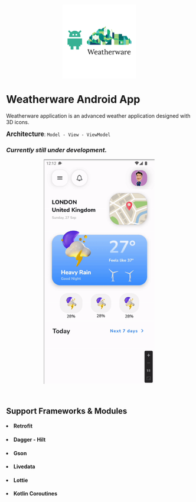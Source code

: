 [<p align="center"><img src="https://github.com/burhancabiroglu/Weatherware/blob/main/mdassets/Weatherware.png" data-canonical-src="https://github.com/burhancabiroglu/Weatherware/blob/main/mdassets/Weatherware.png" width="200" height="200" align="center"/></p>](https://github.com/burhancabiroglu/weatherware)

# Weatherware Android App

<p>Weatherware application is an advanced weather application designed with 3D icons.

<b><big>Architecture</big></b>: <code>Model - View - ViewModel </code>

### <i>Currently still under development.</i>


[<p align="center"><img src="https://github.com/burhancabiroglu/Weatherware/blob/main/mdassets/app_gif.gif" data-canonical-src="https://github.com/burhancabiroglu/Weatherware/blob/main/mdassets/app_gif.gif" width="300" align="center"/></p>](https://github.com/burhancabiroglu/weatherware)

<br>

## Support Frameworks & Modules

#### <li>  Retrofit </li>
#### <li>  Dagger - Hilt </li>
#### <li>  Gson </li>
#### <li>  Livedata </li>
#### <li>  Lottie </li>
#### <li>  Kotlin Coroutines </li>

